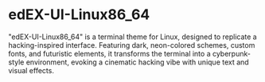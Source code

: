 # edEX-UI-Linux86_64
"edEX-UI-Linux86_64" is a terminal theme for Linux, designed to replicate a hacking-inspired interface. Featuring dark, neon-colored schemes, custom fonts, and futuristic elements, it transforms the terminal into a cyberpunk-style environment, evoking a cinematic hacking vibe with unique text and visual effects.
